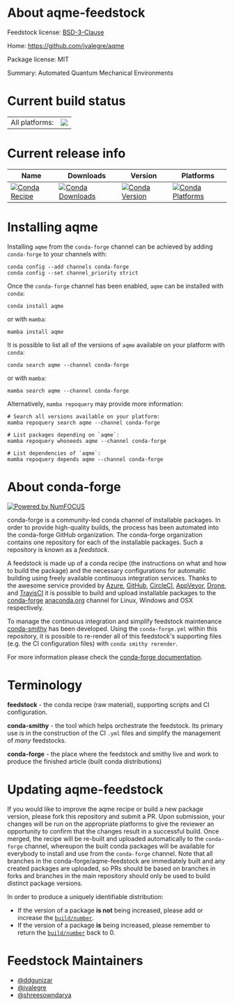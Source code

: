About aqme-feedstock
====================

Feedstock license: [BSD-3-Clause](https://github.com/conda-forge/aqme-feedstock/blob/main/LICENSE.txt)

Home: https://github.com/jvalegre/aqme

Package license: MIT

Summary: Automated Quantum Mechanical Environments

Current build status
====================


<table><tr><td>All platforms:</td>
    <td>
      <a href="https://dev.azure.com/conda-forge/feedstock-builds/_build/latest?definitionId=16743&branchName=main">
        <img src="https://dev.azure.com/conda-forge/feedstock-builds/_apis/build/status/aqme-feedstock?branchName=main">
      </a>
    </td>
  </tr>
</table>

Current release info
====================

| Name | Downloads | Version | Platforms |
| --- | --- | --- | --- |
| [![Conda Recipe](https://img.shields.io/badge/recipe-aqme-green.svg)](https://anaconda.org/conda-forge/aqme) | [![Conda Downloads](https://img.shields.io/conda/dn/conda-forge/aqme.svg)](https://anaconda.org/conda-forge/aqme) | [![Conda Version](https://img.shields.io/conda/vn/conda-forge/aqme.svg)](https://anaconda.org/conda-forge/aqme) | [![Conda Platforms](https://img.shields.io/conda/pn/conda-forge/aqme.svg)](https://anaconda.org/conda-forge/aqme) |

Installing aqme
===============

Installing `aqme` from the `conda-forge` channel can be achieved by adding `conda-forge` to your channels with:

```
conda config --add channels conda-forge
conda config --set channel_priority strict
```

Once the `conda-forge` channel has been enabled, `aqme` can be installed with `conda`:

```
conda install aqme
```

or with `mamba`:

```
mamba install aqme
```

It is possible to list all of the versions of `aqme` available on your platform with `conda`:

```
conda search aqme --channel conda-forge
```

or with `mamba`:

```
mamba search aqme --channel conda-forge
```

Alternatively, `mamba repoquery` may provide more information:

```
# Search all versions available on your platform:
mamba repoquery search aqme --channel conda-forge

# List packages depending on `aqme`:
mamba repoquery whoneeds aqme --channel conda-forge

# List dependencies of `aqme`:
mamba repoquery depends aqme --channel conda-forge
```


About conda-forge
=================

[![Powered by
NumFOCUS](https://img.shields.io/badge/powered%20by-NumFOCUS-orange.svg?style=flat&colorA=E1523D&colorB=007D8A)](https://numfocus.org)

conda-forge is a community-led conda channel of installable packages.
In order to provide high-quality builds, the process has been automated into the
conda-forge GitHub organization. The conda-forge organization contains one repository
for each of the installable packages. Such a repository is known as a *feedstock*.

A feedstock is made up of a conda recipe (the instructions on what and how to build
the package) and the necessary configurations for automatic building using freely
available continuous integration services. Thanks to the awesome service provided by
[Azure](https://azure.microsoft.com/en-us/services/devops/), [GitHub](https://github.com/),
[CircleCI](https://circleci.com/), [AppVeyor](https://www.appveyor.com/),
[Drone](https://cloud.drone.io/welcome), and [TravisCI](https://travis-ci.com/)
it is possible to build and upload installable packages to the
[conda-forge](https://anaconda.org/conda-forge) [anaconda.org](https://anaconda.org/)
channel for Linux, Windows and OSX respectively.

To manage the continuous integration and simplify feedstock maintenance
[conda-smithy](https://github.com/conda-forge/conda-smithy) has been developed.
Using the ``conda-forge.yml`` within this repository, it is possible to re-render all of
this feedstock's supporting files (e.g. the CI configuration files) with ``conda smithy rerender``.

For more information please check the [conda-forge documentation](https://conda-forge.org/docs/).

Terminology
===========

**feedstock** - the conda recipe (raw material), supporting scripts and CI configuration.

**conda-smithy** - the tool which helps orchestrate the feedstock.
                   Its primary use is in the construction of the CI ``.yml`` files
                   and simplify the management of *many* feedstocks.

**conda-forge** - the place where the feedstock and smithy live and work to
                  produce the finished article (built conda distributions)


Updating aqme-feedstock
=======================

If you would like to improve the aqme recipe or build a new
package version, please fork this repository and submit a PR. Upon submission,
your changes will be run on the appropriate platforms to give the reviewer an
opportunity to confirm that the changes result in a successful build. Once
merged, the recipe will be re-built and uploaded automatically to the
`conda-forge` channel, whereupon the built conda packages will be available for
everybody to install and use from the `conda-forge` channel.
Note that all branches in the conda-forge/aqme-feedstock are
immediately built and any created packages are uploaded, so PRs should be based
on branches in forks and branches in the main repository should only be used to
build distinct package versions.

In order to produce a uniquely identifiable distribution:
 * If the version of a package **is not** being increased, please add or increase
   the [``build/number``](https://docs.conda.io/projects/conda-build/en/latest/resources/define-metadata.html#build-number-and-string).
 * If the version of a package **is** being increased, please remember to return
   the [``build/number``](https://docs.conda.io/projects/conda-build/en/latest/resources/define-metadata.html#build-number-and-string)
   back to 0.

Feedstock Maintainers
=====================

* [@ddgunizar](https://github.com/ddgunizar/)
* [@jvalegre](https://github.com/jvalegre/)
* [@shreesowndarya](https://github.com/shreesowndarya/)

